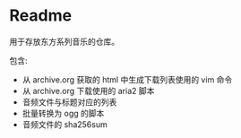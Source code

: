 # Readme
用于存放东方系列音乐的仓库。  

包含:  
- 从 archive.org 获取的 html 中生成下载列表使用的 vim 命令  
- 从 archive.org 下载使用的 aria2 脚本  
- 音频文件与标题对应的列表  
- 批量转换为 ogg 的脚本  
- 音频文件的 sha256sum
